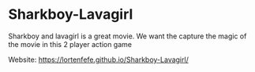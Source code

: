 # Sharkboy-Lavagirl

Sharkboy and lavagirl is a great movie.
We want the capture the magic of the movie in this 2 player action game

Website: https://lortenfefe.github.io/Sharkboy-Lavagirl/
